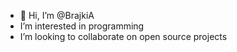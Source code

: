 - 👋 Hi, I’m @BrajkiA
- I’m interested in programming
- I’m looking to collaborate on open source projects
